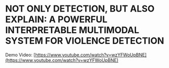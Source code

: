 # NOT ONLY DETECTION, BUT ALSO EXPLAIN: A POWERFUL INTERPRETABLE MULTIMODAL SYSTEM FOR VIOLENCE DETECTION

Demo Video: [https://www.youtube.com/watch?v=wzYFWoUpBNE](https://www.youtube.com/watch?v=wzYFWoUpBNE)
